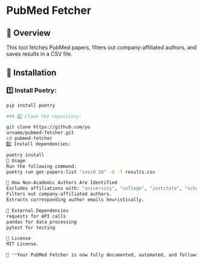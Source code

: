 # PubMed Fetcher

## 📌 Overview
This tool fetches PubMed papers, filters out company-affiliated authors, and saves results in a CSV file.

## 📌 Installation
### 1️⃣ Install Poetry:
```sh
pip install poetry

### 2️⃣ Clone the repository:

git clone https://github.com/yo
urname/pubmed-fetcher.git
cd pubmed-fetcher
3️⃣ Install dependencies:

poetry install
📌 Usage
Run the following command:
poetry run get-papers-list "covid 19" -d -f results.csv

📌 How Non-Academic Authors Are Identified
Excludes affiliations with: "university", "college", "institute", "school"
Filters out company-affiliated authors.
Extracts corresponding author emails heuristically.

📌 External Dependencies
requests for API calls
pandas for data processing
pytest for testing

📌 License
MIT License.

🚀 **Your PubMed Fetcher is now fully documented, automated, and follows best practices!** 🚀